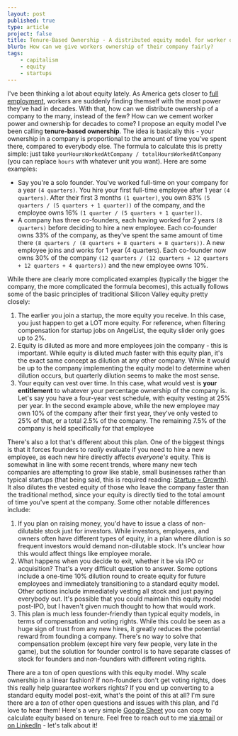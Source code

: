 ```yaml
---
layout: post
published: true
type: article
project: false
title: Tenure-Based Ownership - A distributed equity model for worker ownership
blurb: How can we give workers ownership of their company fairly?
tags:
    - capitalism
    - equity
    - startups
---
```


I've been thinking a lot about equity lately. As America gets closer to [full employment](https://www.npr.org/2019/05/20/722650602/america-is-in-full-employment-so-why-arent-we-celebrating), workers are suddenly finding themself with the most power they've had in decades. With that, how can we distribute ownership of a company to the many, instead of the few? How can we cement worker power and ownership for decades to come? I propose an equity model I've been calling **tenure-based ownership**. The idea is basically this - your ownership in a company is proportional to the amount of time you've spent there, compared to everybody else. The formula to calculate this is pretty simple: just take `yourHoursWorkedAtCompany / totalHoursWorkedAtCompany` (you can replace `hours` with whatever unit you want). Here are some examples:

- Say you're a solo founder. You've worked full-time on your company for a year `(4 quarters)`. You hire your first full-time employee after 1 year `(4 quarters)`. After their first 3 months `(1 quarter)`, you own 83% `(5 quarters / (5 quarters + 1 quarter))` of the company, and the employee owns 16% `(1 quarter / (5 quarters + 1 quarter))`. 
- A company has three co-founders, each having worked for 2 years `(8 quarters)` before deciding to hire a new employee. Each co-founder owns 33% of the company, as they've spent the same amount of time there `(8 quarters / (8 quarters + 8 quarters + 8 quarters))`. A new employee joins and works for 1 year (4 quarters). Each co-founder now owns 30% of the company `(12 quarters / (12 quarters + 12 quarters + 12 quarters + 4 quarters))` and the new employee owns 10%. 

While there are clearly more complicated examples (typically the bigger the company, the more complicated the formula becomes), this actually follows some of the basic principles of traditional Silicon Valley equity pretty closely:
1. The earlier you join a startup, the more equity you receive. In this case, you just happen to get a LOT more equity. For reference, when filtering compensation for startup jobs on AngelList, the equity slider only goes up to 2%.
2. Equity is diluted as more and more employees join the company - this is important. While equity is diluted *much* faster with this equity plan, it's the exact same concept as dilution at any other company. While it would be up to the company implementing the equity model to determine when dilution occurs, but quarterly dilution seems to make the most sense.
3. Your equity can vest over time. In this case, what would vest is **your entitlement** to whatever your percentage ownership of the company is. Let's say you have a four-year vest schedule, with equity vesting at 25% per year. In the second example above, while the new employee may own 10% of the company after their first year, they've only vested to 25% of that, or a total 2.5% of the company. The remaining 7.5% of the company is held specifically for that employee 

There's also a lot that's different about this plan. One of the biggest things is that it forces founders to *really* evaluate if you need to hire a new employee, as each new hire directly affects *everyone's* equity. This is somewhat in line with some recent trends, where many new tech companies are attempting to grow like stable, small businesses rather than typical startups (that being said, this is required reading: [Startup = Growth](http://www.paulgraham.com/growth.html)). It also dilutes the vested equity of those who leave the company faster than the traditional method, since your equity is directly tied to the total amount of time you've spent at the company. Some other notable differences include:
1. If you plan on raising money, you'd have to issue a class of non-dilutable stock just for investors. While investors, employees, and owners often have different types of equity, in a plan where dilution is _so_ frequent investors would demand non-dilutable stock. It's unclear how this would affect things like employee morale.
2. What happens when you decide to exit, whether it be via IPO or acquisition? That's a very difficult question to answer. Some options include a one-time 10% dilution round to create equity for future employees and immediately transitioning to a standard equity model. Other options include immediately vesting all stock and just paying everybody out. It's possible that you could maintain this equity model post-IPO, but I haven't given much thought to how that would work.
3. This plan is much less founder-friendly than typical equity models, in terms of compensation and voting rights. While this could be seen as a huge sign of trust from any new hires, it greatly reduces the potential reward from founding a company. There's no way to solve that compensation problem (except hire very few people, very late in the game), but the solution for founder control is to have separate classes of stock for founders and non-founders with different voting rights.

There are a ton of open questions with this equity model. Why scale ownership in a linear fashion? If non-founders don't get voting rights, does this really help guarantee workers rights? If you end up converting to a standard equity model post-exit, what's the point of this at all? I'm sure there are a *ton* of other open questions and issues with this plan, and I'd love to hear them! Here's a very simple [Google Sheet](https://docs.google.com/spreadsheets/d/1ofl1nKKuXkrUs53byqB8NIoCTUztcxV1QS0BOY0-GC8/edit?usp=sharing) you can copy to calculate equity based on tenure. Feel free to reach out to me [via email](mailto:hello@ianmobbs.com) or [on LinkedIn](https://linkedin.com/in/ianmobbs) - let's talk about it!